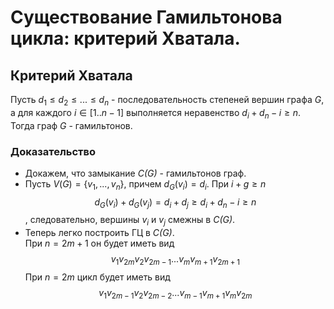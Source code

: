 # Существование Гамильтонова цикла: критерий Хватала.  

## Критерий Хватала
Пусть $d_1 \le d_2 \le ... \le d_n$ - последовательность степеней вершин графа *G*, а для каждого $i \in [1 .. n-1]$ выполняется неравенство $d_i + d_n-i \ge n$. Тогда граф *G* - гамильтонов.
### Доказательство  
* Докажем, что замыкание *C(G)* - гамильтонов граф.
* Пусть $V(G) = \{v_1, ..., v_n\}$, причем $d_G(v_i) = d_i$. При $i + g \ge n$ $$d_G(v_i) + d_G(v_j) = d_i + d_j \ge d_i + d_n-i \ge n$$, следовательно, вершины $v_i$ и $v_j$ смежны в *C(G)*.
* Теперь легко построить ГЦ в *C(G)*.  
При $n = 2m + 1$ он будет иметь вид $$v_1 v_{2m} v_2 v_{2m-1} ... v_m v_{m+1} v_{2m+1}$$
При $n = 2m$ цикл будет иметь вид $$v_1 v_{2m-1} v_2 v_{2m-2} ... v_{m-1} v_{m+1} v_m v_{2m}$$

